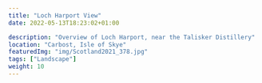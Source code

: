 ```yaml
---
title: "Loch Harport View"
date: 2022-05-13T18:23:02+01:00

description: "Overview of Loch Harport, near the Talisker Distillery"
location: "Carbost, Isle of Skye"
featuredImg: "img/Scotland2021_378.jpg"
tags: ["Landscape"]
weight: 10
---
```


